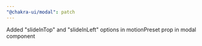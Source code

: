 ```yaml
---
"@chakra-ui/modal": patch
---
```


Added "slideInTop" and "slideInLeft" options in motionPreset prop in modal
component
